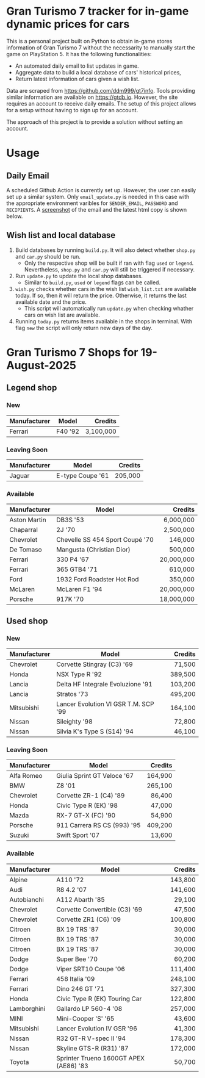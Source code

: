 # Gran Turismo 7 tracker for in-game dynamic prices for cars

This is a personal project built on Python to obtain in-game stores information of Gran Turismo 7 without the necessarity to manually start the game on PlayStation 5. It has the following functionalities:

- An automated daily email to list updates in game.
- Aggregate data to build a local database of cars' historical prices,
- Return latest information of cars given a wish list.

Data are scraped from https://github.com/ddm999/gt7info. Tools providing similar information are available on https://gtdb.io. However, the site requires an account to receive daily emails. The setup of this project allows for a setup without having to sign up for an account.

The approach of this project is to provide a solution without setting an account.

# Usage

## Daily Email

A scheduled Github Action is currently set up. However, the user can easily set up a similar system. Only `email_update.py` is needed in this case with the appropriate environment varibles for `SENDER_EMAIL`, `PASSWORD` and `RECIPIENTS`. A [screenshot](https://raw.githubusercontent.com/marcohoucheng/Gran-Turismo-7-Price-Tracker/main/data/email_screenshot.png) of the email and the latest html copy is shown below.

## Wish list and local database

1. Build databases by running `build.py`. It will also detect whether `shop.py` and `car.py` should be run.
    - Only the respective shop will be built if ran with flag `used` or `legend`. Nevertheless, `shop.py` and `car.py` will still be triggered if necessary.
2. Run `update.py` to update the local shop databases.
    - Similar to `build.py`, `used` or `legend` flags can be called.
3. `wish.py` checks whether cars in the wish list `wish_list.txt` are available today. If so, then it will return the price. Otherwise, it returns the last available date and the price.
    - This script will automatically run `update.py` when checking whather cars on wish list are available.
4. Running `today.py` returns items available in the shops in terminal. With flag `new` the script will only return new days of the day.


# Gran Turismo 7 Shops for 19-August-2025



## Legend shop

### New
 | Manufacturer | Model | Credits |
 | --- | --- | --: |
|Ferrari|F40 '92|3,100,000|

### Leaving Soon
 | Manufacturer | Model | Credits |
 | --- | --- | --: |
|Jaguar|E-type Coupe '61|205,000|

### Available
 | Manufacturer | Model | Credits |
 | --- | --- | --: |
|Aston Martin|DB3S '53|6,000,000|
|Chaparral|2J '70|2,500,000|
|Chevrolet|Chevelle SS 454 Sport Coupé '70|146,000|
|De Tomaso|Mangusta (Christian Dior)|500,000|
|Ferrari|330 P4 '67|20,000,000|
|Ferrari|365 GTB4 '71|610,000|
|Ford|1932 Ford Roadster Hot Rod|350,000|
|McLaren|McLaren F1 '94|20,000,000|
|Porsche|917K '70|18,000,000|


## Used shop

### New
 | Manufacturer | Model | Credits |
 | --- | --- | --: |
|Chevrolet|Corvette Stingray (C3) '69|71,500|
|Honda|NSX Type R '92|389,500|
|Lancia|Delta HF Integrale Evoluzione '91|103,200|
|Lancia|Stratos '73|495,200|
|Mitsubishi|Lancer Evolution VI GSR T.M. SCP '99|164,100|
|Nissan|Sileighty '98|72,800|
|Nissan|Silvia K's Type S (S14) '94|46,100|

### Leaving Soon
 | Manufacturer | Model | Credits |
 | --- | --- | --: |
|Alfa Romeo|Giulia Sprint GT Veloce '67|164,900|
|BMW|Z8 '01|265,100|
|Chevrolet|Corvette ZR-1 (C4) '89|86,400|
|Honda|Civic Type R (EK) '98|47,000|
|Mazda|RX-7 GT-X (FC) '90|54,900|
|Porsche|911 Carrera RS CS (993) '95|409,200|
|Suzuki|Swift Sport '07|13,600|

### Available
 | Manufacturer | Model | Credits |
 | --- | --- | --: |
|Alpine|A110 '72|143,800|
|Audi|R8 4.2 '07|141,600|
|Autobianchi|A112 Abarth '85|29,100|
|Chevrolet|Corvette Convertible (C3) '69|47,500|
|Chevrolet|Corvette ZR1 (C6) '09|100,800|
|Citroen|BX 19 TRS '87|30,000|
|Citroen|BX 19 TRS '87|30,000|
|Citroen|BX 19 TRS '87|30,000|
|Dodge|Super Bee '70|60,200|
|Dodge|Viper SRT10 Coupe '06|111,400|
|Ferrari|458 Italia '09|248,100|
|Ferrari|Dino 246 GT '71|327,300|
|Honda|Civic Type R (EK) Touring Car|122,800|
|Lamborghini|Gallardo LP 560-4 '08|257,000|
|MINI|Mini-Cooper 'S' '65|43,600|
|Mitsubishi|Lancer Evolution IV GSR '96|41,300|
|Nissan|R32 GT-R V-spec II '94|178,300|
|Nissan|Skyline GTS-R (R31) '87|172,000|
|Toyota|Sprinter Trueno 1600GT APEX (AE86) '83|50,700|
